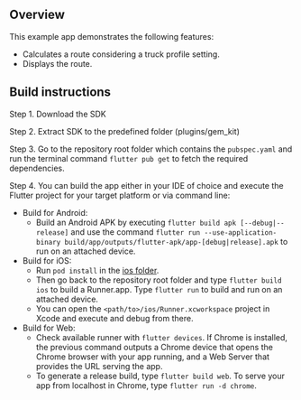 ## Overview

This example app demonstrates the following features:
- Calculates a route considering a truck profile setting.
- Displays the route.

## Build instructions

Step 1. Download the SDK

Step 2. Extract SDK to the predefined folder (plugins/gem_kit)

Step 3. Go to the repository root folder which contains the `pubspec.yaml` and run the terminal command `flutter pub get` to fetch the required dependencies.

Step 4. You can build the app either in your IDE of choice and execute the Flutter project for your target platform or via command line:

- Build for Android:
  - Build an Android APK by executing `flutter build apk [--debug|--release]` and use the command `flutter run --use-application-binary build/app/outputs/flutter-apk/app-[debug|release].apk` to run on an attached device.
- Build for iOS:
  - Run `pod install` in the [ios folder](./ios/).
  - Then go back to the repository root folder and type `flutter build ios` to build a Runner.app. Type `flutter run` to build and run on an attached device.
  - You can open the `<path/to>/ios/Runner.xcworkspace` project in Xcode and execute and debug from there.
- Build for Web:
  - Check available runner with `flutter devices`. If Chrome is installed, the previous command outputs a Chrome device that opens the Chrome browser with your app running, and a Web Server that provides the URL serving the app.
  - To generate a release build, type `flutter build web`. To serve your app from localhost in Chrome, type `flutter run -d chrome`.
